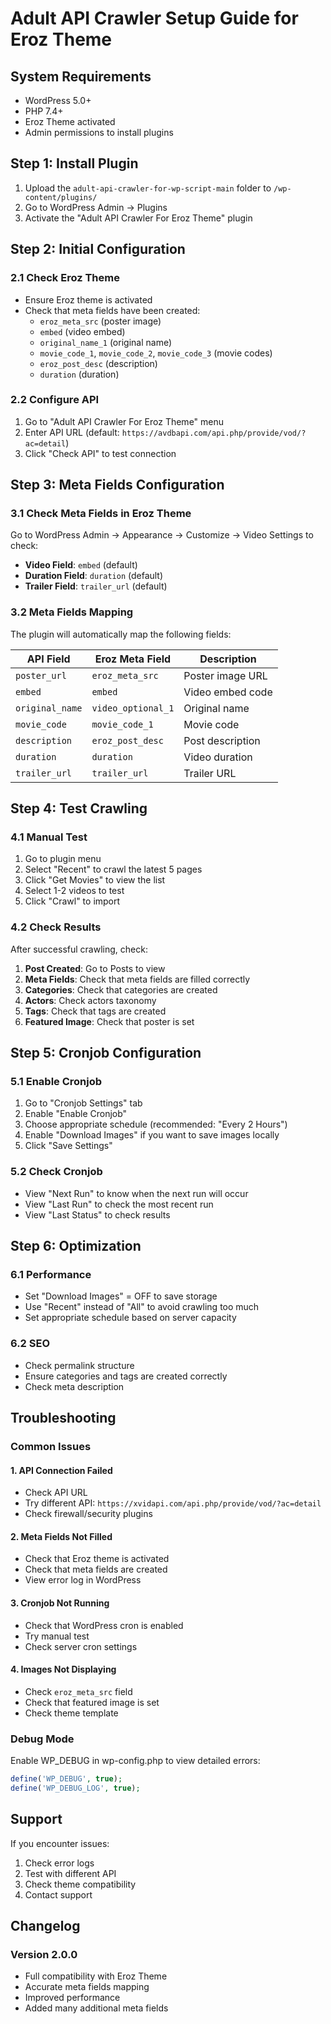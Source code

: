 # Adult API Crawler Setup Guide for Eroz Theme

## System Requirements

- WordPress 5.0+
- PHP 7.4+
- Eroz Theme activated
- Admin permissions to install plugins

## Step 1: Install Plugin

1. Upload the `adult-api-crawler-for-wp-script-main` folder to `/wp-content/plugins/`
2. Go to WordPress Admin → Plugins
3. Activate the "Adult API Crawler For Eroz Theme" plugin

## Step 2: Initial Configuration

### 2.1 Check Eroz Theme
- Ensure Eroz theme is activated
- Check that meta fields have been created:
  - `eroz_meta_src` (poster image)
  - `embed` (video embed)
  - `original_name_1` (original name)
  - `movie_code_1`, `movie_code_2`, `movie_code_3` (movie codes)
  - `eroz_post_desc` (description)
  - `duration` (duration)

### 2.2 Configure API
1. Go to "Adult API Crawler For Eroz Theme" menu
2. Enter API URL (default: `https://avdbapi.com/api.php/provide/vod/?ac=detail`)
3. Click "Check API" to test connection

## Step 3: Meta Fields Configuration

### 3.1 Check Meta Fields in Eroz Theme
Go to WordPress Admin → Appearance → Customize → Video Settings to check:

- **Video Field**: `embed` (default)
- **Duration Field**: `duration` (default)
- **Trailer Field**: `trailer_url` (default)

### 3.2 Meta Fields Mapping
The plugin will automatically map the following fields:

| API Field | Eroz Meta Field | Description |
|-----------|----------------|-------------|
| `poster_url` | `eroz_meta_src` | Poster image URL |
| `embed` | `embed` | Video embed code |
| `original_name` | `video_optional_1` | Original name |
| `movie_code` | `movie_code_1` | Movie code |
| `description` | `eroz_post_desc` | Post description |
| `duration` | `duration` | Video duration |
| `trailer_url` | `trailer_url` | Trailer URL |

## Step 4: Test Crawling

### 4.1 Manual Test
1. Go to plugin menu
2. Select "Recent" to crawl the latest 5 pages
3. Click "Get Movies" to view the list
4. Select 1-2 videos to test
5. Click "Crawl" to import

### 4.2 Check Results
After successful crawling, check:

1. **Post Created**: Go to Posts to view
2. **Meta Fields**: Check that meta fields are filled correctly
3. **Categories**: Check that categories are created
4. **Actors**: Check actors taxonomy
5. **Tags**: Check that tags are created
6. **Featured Image**: Check that poster is set

## Step 5: Cronjob Configuration

### 5.1 Enable Cronjob
1. Go to "Cronjob Settings" tab
2. Enable "Enable Cronjob"
3. Choose appropriate schedule (recommended: "Every 2 Hours")
4. Enable "Download Images" if you want to save images locally
5. Click "Save Settings"

### 5.2 Check Cronjob
- View "Next Run" to know when the next run will occur
- View "Last Run" to check the most recent run
- View "Last Status" to check results

## Step 6: Optimization

### 6.1 Performance
- Set "Download Images" = OFF to save storage
- Use "Recent" instead of "All" to avoid crawling too much
- Set appropriate schedule based on server capacity

### 6.2 SEO
- Check permalink structure
- Ensure categories and tags are created correctly
- Check meta description

## Troubleshooting

### Common Issues

#### 1. API Connection Failed
- Check API URL
- Try different API: `https://xvidapi.com/api.php/provide/vod/?ac=detail`
- Check firewall/security plugins

#### 2. Meta Fields Not Filled
- Check that Eroz theme is activated
- Check that meta fields are created
- View error log in WordPress

#### 3. Cronjob Not Running
- Check that WordPress cron is enabled
- Try manual test
- Check server cron settings

#### 4. Images Not Displaying
- Check `eroz_meta_src` field
- Check that featured image is set
- Check theme template

### Debug Mode
Enable WP_DEBUG in wp-config.php to view detailed errors:

```php
define('WP_DEBUG', true);
define('WP_DEBUG_LOG', true);
```

## Support

If you encounter issues:
1. Check error logs
2. Test with different API
3. Check theme compatibility
4. Contact support

## Changelog

### Version 2.0.0
- Full compatibility with Eroz Theme
- Accurate meta fields mapping
- Improved performance
- Added many additional meta fields 